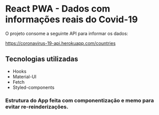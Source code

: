 # React PWA - Dados com informações reais do Covid-19

O projeto consome a seguinte API para informar os dados:

https://coronavirus-19-api.herokuapp.com/countries

## Tecnologias utilizadas

- Hooks
- Material-UI
- Fetch
- Styled-components

### Estrutura do App feita com componentização e memo para evitar re-reinderizações.
